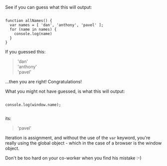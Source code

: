 See if you can guess what this will output:

<code>
function allNames() {
  var names = [ 'dan', 'anthony', 'pavel' ];
  for (name in names) {
    console.log(name)
  }
}
</code>


If you guessed this:

> 'dan'<br/>
> 'anthony'<br/>
> 'pavel'<br/>


...then you are right! Congratulations!

What you might not have guessed, is what this will output:


<code>
console.log(window.name);

</code>

its:

> 'pavel'


Iteration is assignment, and without the use of the <code>var</code> keyword, you're really using the global object - which in the case of a browser is the window object.

Don't be too hard on your co-worker when you find his mistake :-)